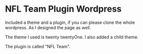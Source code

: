 # NFL Team Plugin Wordpress

Included a theme and a plugin, if you can please clone the whole wordpress. As I designed the page as well.

The theme I used is twenty twentyOne. I also added a child theme.

The plugin is called "NFL Team".
